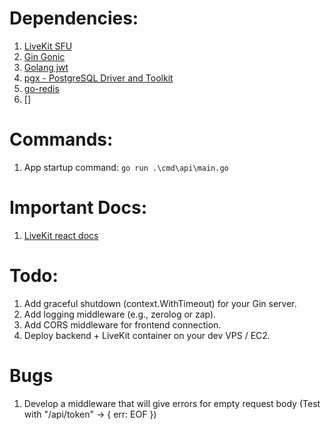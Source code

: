 # Dependencies:

1. [LiveKit SFU](https://github.com/livekit/server-sdk-go)
2. [Gin Gonic](https://github.com/gin-gonic/gin)
3. [Golang jwt](https://github.com/golang-jwt/jwt)
4. [pgx - PostgreSQL Driver and Toolkit](https://github.com/jackc/pgx)
5. [go-redis](https://github.com/redis/go-redis)
6. []

# Commands:
1. App startup command: `go run .\cmd\api\main.go`

# Important Docs:
1. [LiveKit react docs](https://docs.livekit.io/home/quickstarts/react/)

# Todo: 
1. Add graceful shutdown (context.WithTimeout) for your Gin server.
2. Add logging middleware (e.g., zerolog or zap).
3. Add CORS middleware for frontend connection.
4. Deploy backend + LiveKit container on your dev VPS / EC2.

# Bugs
1. Develop a middleware that will give errors for empty request body (Test with "/api/token" -> { err: EOF })